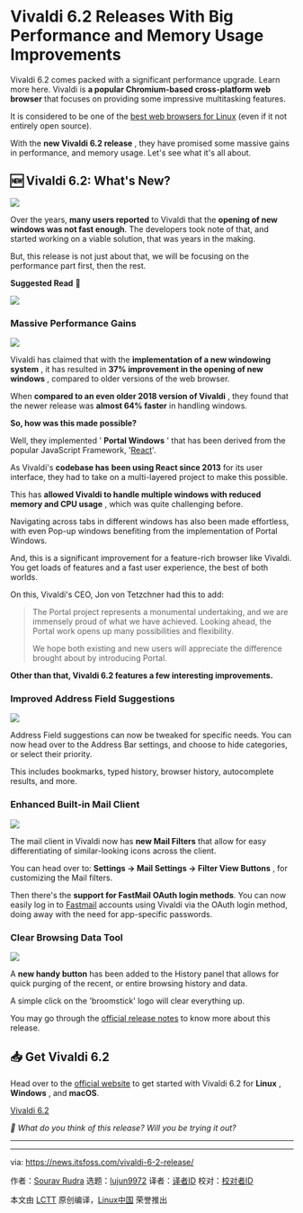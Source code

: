 [#]: subject: "Vivaldi 6.2 Releases With Big Performance and Memory Usage Improvements"
[#]: via: "https://news.itsfoss.com/vivaldi-6-2-release/"
[#]: author: "Sourav Rudra https://news.itsfoss.com/author/sourav/"
[#]: collector: "lujun9972"
[#]: translator: " "
[#]: reviewer: " "
[#]: publisher: " "
[#]: url: " "

Vivaldi 6.2 Releases With Big Performance and Memory Usage Improvements
======
Vivaldi 6.2 comes packed with a significant performance upgrade. Learn
more here.
Vivaldi is **a popular Chromium-based cross-platform web browser** that focuses on providing some impressive multitasking features.

It is considered to be one of the [best web browsers for Linux][1] (even if it not entirely open source).

With the **new Vivaldi 6.2 release** , they have promised some massive gains in performance, and memory usage. Let's see what it's all about.

## 🆕 Vivaldi 6.2: What's New?

![][2]

Over the years, **many users reported** to Vivaldi that the **opening of new windows was not fast enough**. The developers took note of that, and started working on a viable solution, that was years in the making.

But, this release is not just about that, we will be focusing on the performance part first, then the rest.

**Suggested Read** 📖

![][3]

### Massive Performance Gains

![][4]

Vivaldi has claimed that with the **implementation of a new windowing system** , it has resulted in **37% improvement in the opening of new windows** , compared to older versions of the web browser.

When **compared to an even older 2018 version of Vivaldi** , they found that the newer release was **almost 64% faster** in handling windows.

**So, how was this made possible?**

Well, they implemented ' **Portal Windows** ' that has been derived from the popular JavaScript Framework, '[React][5]'.

As Vivaldi's **codebase has** **been using React since 2013** for its user interface, they had to take on a multi-layered project to make this possible.

This has **allowed Vivaldi to handle multiple windows with reduced memory and CPU usage** , which was quite challenging before.

Navigating across tabs in different windows has also been made effortless, with even Pop-up windows benefiting from the implementation of Portal Windows.

And, this is a significant improvement for a feature-rich browser like Vivaldi. You get loads of features and a fast user experience, the best of both worlds.

On this, Vivaldi's CEO, Jon von Tetzchner had this to add:

> The Portal project represents a monumental undertaking, and we are immensely proud of what we have achieved. Looking ahead, the Portal work opens up many possibilities and flexibility.
>
> We hope both existing and new users will appreciate the difference brought about by introducing Portal.

**Other than that, Vivaldi 6.2 features a few interesting improvements.**

### Improved Address Field Suggestions

![][6]

Address Field suggestions can now be tweaked for specific needs. You can now head over to the Address Bar settings, and choose to hide categories, or select their priority.

This includes bookmarks, typed history, browser history, autocomplete results, and more.

### Enhanced Built-in Mail Client

![][7]

The mail client in Vivaldi now has **new Mail Filters** that allow for easy differentiating of similar-looking icons across the client.

You can head over to: **Settings → Mail Settings → Filter View Buttons** , for customizing the Mail filters.

Then there's the **support for FastMail OAuth login methods**. You can now easily log in to [Fastmail][8] accounts using Vivaldi via the OAuth login method, doing away with the need for app-specific passwords.

### Clear Browsing Data Tool

![][9]

A **new handy button** has been added to the History panel that allows for quick purging of the recent, or entire browsing history and data.

A simple click on the 'broomstick' logo will clear everything up.

You may go through the [official release notes][10] to know more about this release.

## 📥 Get Vivaldi 6.2

Head over to the [official website][11] to get started with Vivaldi 6.2 for **Linux** , **Windows** , and **macOS**.

[Vivaldi 6.2][11]

_💬 What do you think of this release? Will you be trying it out?_

* * *

--------------------------------------------------------------------------------

via: https://news.itsfoss.com/vivaldi-6-2-release/

作者：[Sourav Rudra][a]
选题：[lujun9972][b]
译者：[译者ID](https://github.com/译者ID)
校对：[校对者ID](https://github.com/校对者ID)

本文由 [LCTT](https://github.com/LCTT/TranslateProject) 原创编译，[Linux中国](https://linux.cn/) 荣誉推出

[a]: https://news.itsfoss.com/author/sourav/
[b]: https://github.com/lujun9972
[1]: https://itsfoss.com/best-browsers-ubuntu-linux/
[2]: https://news.itsfoss.com/content/images/2023/08/Vivaldi_6.2_1.jpg
[3]: https://itsfoss.com/content/images/size/w256h256/2022/12/android-chrome-192x192.png
[4]: https://news.itsfoss.com/content/images/2023/08/Vivaldi_6.2_2.png
[5]: https://react.dev/
[6]: https://news.itsfoss.com/content/images/2023/08/Vivaldi_6.2_3.jpg
[7]: https://news.itsfoss.com/content/images/2023/08/Vivaldi_6.2_4.jpg
[8]: https://www.fastmail.com/
[9]: https://news.itsfoss.com/content/images/2023/08/Vivaldi_6.2_5.jpg
[10]: https://vivaldi.com/blog/vivaldi-on-desktop-6-2/
[11]: https://vivaldi.com/download/
